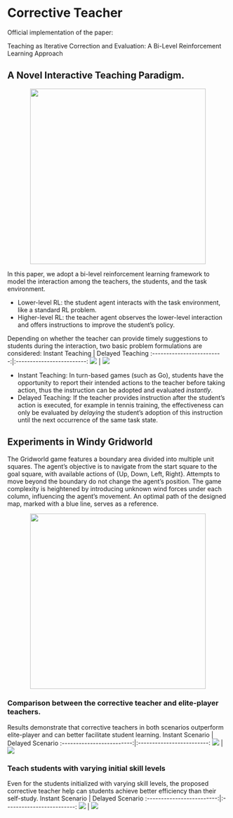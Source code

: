 # Corrective Teacher 
 Official implementation of the paper: 
 
 Teaching as Iterative Correction and Evaluation: A Bi-Level Reinforcement Learning Approach

## A Novel Interactive Teaching Paradigm.
<p align="center">
  <img src="/imgs/general_bi-level_RL.png" width="400">
</p>
In this paper, we adopt a bi-level reinforcement learning framework to model the interaction among the teachers, 
the students, and the task environment.

- Lower-level RL: the student agent interacts with the task environment, like a standard RL problem.
- Higher-level RL: the teacher agent observes the lower-level interaction and offers instructions to improve 
the student’s policy.

Depending on whether the teacher can provide timely suggestions to students during the interaction, two basic
problem formulations are considered:
Instant Teaching           |  Delayed Teaching
:-------------------------:|:-------------------------:
![](/imgs/instant_coach.png)  |  ![](/imgs/delayed_coach.png)

- Instant Teaching: In turn-based games (such as Go), students have the opportunity to report their intended
actions to the teacher before taking action, thus the instruction can be adopted and evaluated _instantly_.
- Delayed Teaching: If the teacher provides instruction after the student’s action is executed, for example
in tennis training, the effectiveness can only be evaluated by _delaying_ the student’s adoption of this instruction until
the next occurrence of the same task state.

## Experiments in Windy Gridworld
The Gridworld game features a boundary area divided into multiple unit squares. The agent’s objective is to navigate from
the start square to the goal square, with available actions of {Up, Down, Left, Right}. Attempts to move beyond the
boundary do not change the agent’s position. The game complexity is heightened by introducing unknown wind forces under 
each column, influencing the agent’s movement. An optimal path of the designed map, marked with a blue line, serves as 
a reference.
<p align="center">
  <img src="/imgs/optimal_windy_gridworld.png" width="400">
</p>

### Comparison between the corrective teacher and elite-player teachers.
Results demonstrate that corrective teachers in both scenarios outperform elite-player and can better facilitate student learning.
Instant Scenario           |  Delayed Scenario
:-------------------------:|:-------------------------:
![](/imgs/instant_coach_vs_elite.png)  |  ![](/imgs/delayed_coach_vs_elite.png)

### Teach students with varying initial skill levels
Even for the students initialized with varying skill levels, the proposed corrective teacher help can students achieve better 
efficiency than their self-study.
Instant Scenario           |  Delayed Scenario
:-------------------------:|:-------------------------:
![](/imgs/instant_coach_varied_level.png)  |  ![](/imgs/delayed_coach_varied_level.png)
